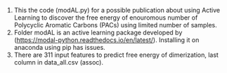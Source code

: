 1. This the code (modAL.py) for a possible publication about using Active Learning to discover the free energy of enouromous number of Polycyclic Aromatic Carbons (PACs) using limited number of samples.   
2. Folder modAL is an active learning package developed by (https://modal-python.readthedocs.io/en/latest/). Installing it on anaconda using pip has issues.   
3. There are 311 input features to predict free energy of dimerization, last column in data_all.csv (assoc).   

